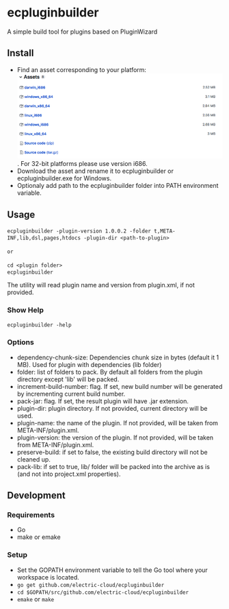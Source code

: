 ecpluginbuilder
===============
A simple build tool for plugins based on PluginWizard

## Install

- Find an asset corresponding to your platform:
![](assets.png). For 32-bit platforms please use version i686.
- Download the asset and rename it to ecpluginbuilder or ecpluginbuilder.exe for Windows.
- Optionaly add path to the ecpluginbuilder folder into PATH environment variable.


## Usage

    ecpluginbuilder -plugin-version 1.0.0.2 -folder t,META-INF,lib,dsl,pages,htdocs -plugin-dir <path-to-plugin>

    or

    cd <plugin folder>
    ecpluginbuilder

The utility will read plugin name and version from plugin.xml, if not provided.

### Show Help

    ecpluginbuilder -help

### Options

* dependency-chunk-size: Dependencies chunk size in bytes (default it 1 MB). Used for plugin with dependencies (lib folder)
* folder: list of folders to pack. By default all folders from the plugin directory except 'lib' will be packed.
* increment-build-number: flag. If set, new build number will be generated by incrementing current build number.
* pack-jar: flag. If set, the result plugin will have .jar extension.
* plugin-dir: plugin directory. If not provided, current directory will be used.
* plugin-name: the name of the plugin. If not provided, will be taken from META-INF/plugin.xml.
* plugin-version: the version of the plugin. If not provided, will be taken from META-INF/plugin.xml.
* preserve-build: if set to false, the existing build directory will not be cleaned up.
* pack-lib: if set to true, lib/ folder will be packed into the archive as is (and not into project.xml properties).

## Development
### Requirements
- Go
- make or emake

### Setup
- Set the GOPATH environment variable to tell the Go tool where your workspace is located.
- `go get github.com/electric-cloud/ecpluginbuilder`
- `cd $GOPATH/src/github.com/electric-cloud/ecpluginbuilder`
- `emake` or `make`
